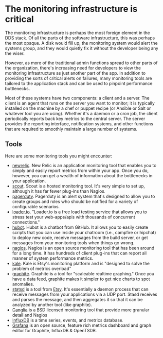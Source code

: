 # The monitoring infrastructure is critical

<span class="drop fa fa-stethoscope fa-5x pull-left fa-border"></span>

The monitoring infrastructure is perhaps the most foreign element in the DDS stack. Of all the parts of the software infrastructure, this was perhaps the most opaque. A disk would fill up, the monitoring system would alert the systems group, and they would quietly fix it without the developer being any the wiser.

However, as more of the traditional admin functions spread to other parts of the organization, there's increasing need for developers to view the monitoring infrastructure as just another part of the app. In addition to providing the sorts of critical alerts on failures, many monitoring tools are tailored to the application stack and can be used to pinpoint performance bottlenecks.

Most of these systems have two components: a client and a server.  The client is an agent that runs on the server you want to monitor; it is typically installed on the machine by a chef or puppet recipe (or Ansible or Salt or whatever tool you are using).  Whether it's a daemon or a cron job, the client periodically reports back key metrics to the central server.  The server provides the reporting interface, notification systems, and other functions that are required to smoothly maintain a large number of systems.

## Tools

Here are some monitoring tools you might encounter:

* [newrelic](http://newrelic.com/).  New Relic is an application monitoring tool that enables you to simply and easily report metrics from within your app. Once you do, however, you can get a wealth of information about the bottlenecks in your application.
* [scout](https://scoutapp.com/).  Scout is a hosted monitoring tool. It's very simple to set up, although it has far fewer plug-ins than Nagios.
* [pagerduty](http://www.pagerduty.com/).  Pagerduty is an alert system that's designed to allow you to create groups and roles who should be notified for a variety of configurable scenarios.
* [loader.io](http://loader.io/). "Loader.io is a free load testing service that allows you to stress test your web-apps/apis with thousands of concurrent connections."
* [hubot](http://hubot.github.com/).  Hubot is a chatbot from GitHub. It allows you to easily create scripts that you can use inside your chatroom (i.e., campfire or hipchat) to deploy new code, receive messages from the build server, or get messages from your monitoring tools when things go wrong.
* [nagios](http://www.nagios.org/). Nagios is an open source monitoring tool that has been around for a long time. It has hundreds of client plug-ins that can report all manner of system performance metrics.
* [kale](http://codeascraft.com/2013/06/11/introducing-kale/).  Kale is Etsy's monitoring platform and is "designed to solve the problem of metrics overload"
* [graphite](http://graphite.wikidot.com/).  Graphite is a tool for "scaleable realtime graphing."  Once you have a data feed, graphite makes it simpler to get nice charts to spot anomalies.
* [statsd](https://github.com/etsy/statsd/) is a tool from [Etsy](http://codeascraft.com/2011/02/15/measure-anything-measure-everything/).  It's essentially a daemon process that can receive messages from your applications via a UDP port.  Stasd receives and parses the message, and then aggregates it so that it can be analyzed by another tool (like graphite).
* [Ganglia](http://ganglia.sourceforge.net/) is a BSD licensed monitoring tool that provide more granular detail and Nagios
* [InfluxDB](http://influxdb.com/) is a time series, events, and metrics database.
* [Grafana](http://grafana.org/) is an open source, feature rich metrics dashboard and graph editor for
Graphite, InfluxDB & OpenTSDB.

